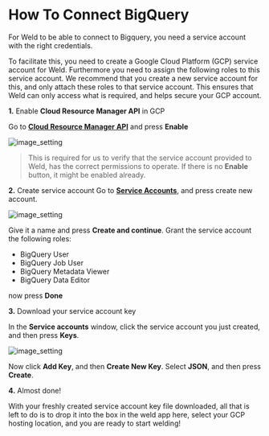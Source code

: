 
# How To Connect BigQuery
For Weld to be able to connect to Bigquery, you need a service account with the right credentials.   

To facilitate this, you need to create a Google Cloud Platform (GCP) service account for Weld. Furthermore you need to assign the following roles to this service account. We recommend that you create a new service account for this, and only attach these roles to that service account. This ensures that Weld can only access what is required, and helps secure your GCP account.

**1.** Enable **Cloud Resource Manager API** in GCP

Go to [**Cloud Resource Manager API**](https://console.cloud.google.com/marketplace/product/google/cloudresourcemanager.googleapis.com) and press **Enable**

![image_setting](https://drive.google.com/uc?id=1Ut_frLguId5dVrlNlweNVoAucXethF3t)

>This is required for us to verify that the service account provided to Weld, has the correct permissions to operate.
>If there is no **Enable** button, it might be enabled already.

**2.** Create service account
Go to [**Service Accounts**](https://console.cloud.google.com/iam-admin/serviceaccounts), and press create new account.  

![image_setting](https://drive.google.com/uc?id=1EZ2fJulEEZoreiifORaUoKjsDzfJlrZt)

Give it a name and press **Create and continue**. 
Grant the service account the following roles:  
-   BigQuery User
-   BigQuery Job User
-   BigQuery Metadata Viewer
-   BigQuery Data Editor

now press **Done**

**3.** Download your service account key

In the **Service accounts** window, click the service account you just created, and then press **Keys**. 

![image_setting](https://drive.google.com/uc?id=1mojUQ63wWvDlJ-4kZXXNM_SyZnI27IsG)

Now click **Add Key**, and then **Create New Key**. 
Select **JSON**, and then press **Create**. 

**4.** Almost done!

With your freshly created service account key file downloaded, all that is left to do is to drop it into the box in the weld app here, select your GCP hosting location, and you are ready to start welding!
